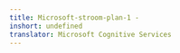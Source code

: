 ```yaml
---
title: Microsoft-stroom-plan-1 -
inshort: undefined
translator: Microsoft Cognitive Services
---
```




